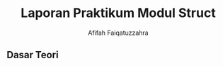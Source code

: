 # <h1 align="center">Laporan Praktikum Modul Struct</h1>
<p align="center">Afifah Faiqatuzzahra</p>

## Dasar Teori
